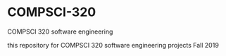 # COMPSCI-320
COMPSCI 320 software engineering

this repository for COMPSCI 320 software engineering projects Fall 2019
